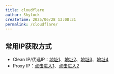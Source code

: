 ```yaml
---
title: cloudflare
author: Shylock
createTime: 2025/06/28 13:08:31
permalink: /cloudflare/
---
```


## 常用IP获取方式

- Clean IP/优选IP：[地址1](https://www.wetest.vip/page/cloudflare/address_v4.html)、[地址2](https://ipdb.030101.xyz/bestcf/)、[地址3](https://stock.hostmonit.com/CloudFlareYes)、[地址4](https://mrxn.net/BESTCFDOMAIN)
- Proxy IP：[点击进入1](https://ipdb.030101.xyz/bestproxy/)、[点击进入2](https://www.nslookup.io/domains/bpb.yousef.isegaro.com/dns-records/)

